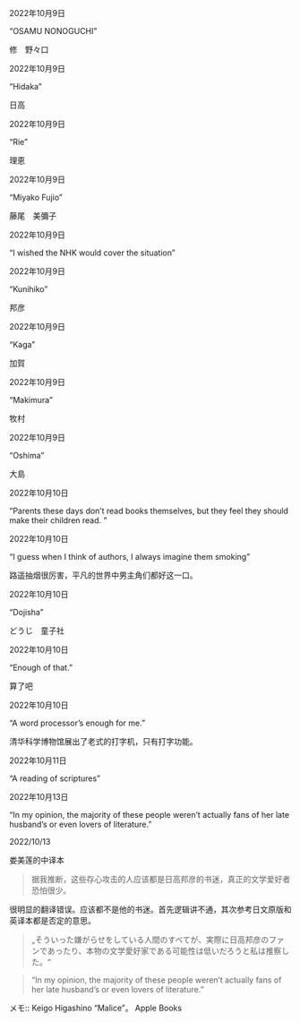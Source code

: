 2022年10月9日 

“OSAMU NONOGUCHI”

修　野々口


2022年10月9日 

“Hidaka”

日高


2022年10月9日 

“Rie”

理恵


2022年10月9日 

“Miyako Fujio”

藤尾　美彌子


2022年10月9日 

“I wished the NHK would cover the situation”


2022年10月9日 

“Kunihiko”

邦彦


2022年10月9日 

“Kaga”

加賀


2022年10月9日 

“Makimura”

牧村


2022年10月9日 

“Oshima”

大島


2022年10月10日 

“Parents these days don’t read books themselves, but they feel they should make their children read. ”


2022年10月10日 

“I guess when I think of authors, I always imagine them smoking”

路遥抽烟很厉害，平凡的世界中男主角们都好这一口。


2022年10月10日 

“Dojisha”

どうじ　童子社


2022年10月10日 

“Enough of that.”

算了吧


2022年10月10日 

“A word processor’s enough for me.”

清华科学博物馆展出了老式的打字机，只有打字功能。


2022年10月11日 

“A reading of scriptures”


2022年10月13日 

“In my opinion, the majority of these people weren’t actually fans of her late husband’s or even lovers of literature.”

2022/10/13

娄美莲的中译本

> 据我推断，这些存心攻击的人应该都是日高邦彦的书迷，真正的文学爱好者恐怕很少。

很明显的翻译错误。应该都不是他的书迷。首先逻辑讲不通，其次参考日文原版和英译本都是否定的意思。

> „そういった嫌がらせをしている人間のすべてが、実際に日高邦彦のファンであったり、本物の文学愛好家である可能性は低いだろうと私は推察した。“

> “In my opinion, the majority of these people weren’t actually fans of her late husband’s or even lovers of literature.”

メモ:: Keigo Higashino  “Malice”。 Apple Books  
